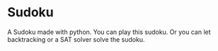 # Sudoku

A Sudoku made with python. 
You can play this sudoku. Or you can let backtracking or a SAT solver solve the sudoku.
